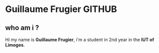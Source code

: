 # Guillaume Frugier GITHUB

## who am i ?
Hi my name is **Guillaume Frugier**, i'm a student in 2nd year in the **IUT of Limoges**.
